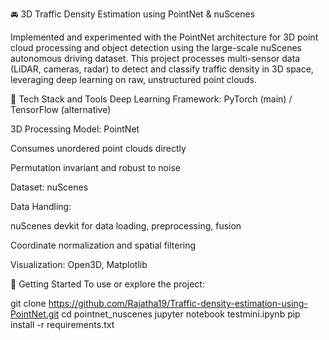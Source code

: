 🚘 3D Traffic Density Estimation using PointNet & nuScenes

Implemented and experimented with the PointNet architecture for 3D point cloud processing and object detection using the large-scale nuScenes autonomous driving dataset. This project processes multi-sensor data (LiDAR, cameras, radar) to detect and classify traffic density in 3D space, leveraging deep learning on raw, unstructured point clouds.

🧠 Tech Stack and Tools Deep Learning Framework: PyTorch (main) / TensorFlow (alternative)

3D Processing Model: PointNet

Consumes unordered point clouds directly

Permutation invariant and robust to noise

Dataset: nuScenes

Data Handling:

nuScenes devkit for data loading, preprocessing, fusion

Coordinate normalization and spatial filtering

Visualization: Open3D, Matplotlib

🚀 Getting Started
To use or explore the project:

git clone https://github.com/Rajatha19/Traffic-density-estimation-using-PointNet.git
cd pointnet_nuscenes
jupyter notebook testmini.ipynb
pip install -r requirements.txt
